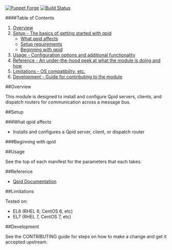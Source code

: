 [![Puppet Forge](http://img.shields.io/puppetforge/v/katello/qpid.svg)](https://forge.puppetlabs.com/katello/qpid)
[![Build Status](https://travis-ci.org/Katello/puppet-qpid.svg?branch=master)](https://travis-ci.org/Katello/puppet-qpid)

####Table of Contents

1. [Overview](#overview)
2. [Setup - The basics of getting started with qpid](#setup)
    * [What qpid affects](#what-qpid-affects)
    * [Setup requirements](#setup-requirements)
    * [Beginning with qpid](#beginning-with-qpid)
3. [Usage - Configuration options and additional functionality](#usage)
4. [Reference - An under-the-hood peek at what the module is doing and how](#reference)
5. [Limitations - OS compatibility, etc.](#limitations)
6. [Development - Guide for contributing to the module](#development)

##Overview

This module is designed to install and configure Qpid servers, clients, and dispatch routers for communication across a message bus.

##Setup

###What qpid affects

* Installs and configures a Qpid server, client, or dispatch router

###Beginning with qpid

##Usage

See the top of each manifest for the parameters that each takes.

##Reference

* [Qpid Documentation](https://qpid.apache.org/documentation.html)

##Limitations

Tested on:

* EL6 (RHEL 6, CentOS 6, etc)
* EL7 (RHEL 7, CentOS 7, etc)

##Development

See the CONTRIBUTING guide for steps on how to make a change and get it accepted upstream.
